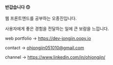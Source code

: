 
<b>반갑습니다 🙃</b>
<br><br>
웹 프론트엔드를 공부하는 오종진입니다.

사용자에게 좋은 경험을 전달하는 일에 큰 보람을 느낍니다.

web portfolio -> https://dev-jongjin.oopy.io

contact -> ohjongjin051010@gmail.com

channel -> https://www.linkedin.com/in/ohjongjin/
